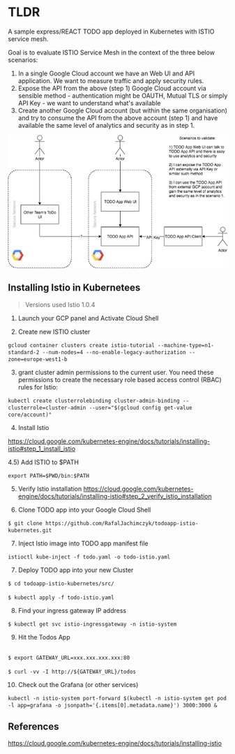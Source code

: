 # TLDR

A sample express/REACT TODO app deployed in Kubernetes with ISTIO service mesh.

Goal is to evaluate ISTIO Service Mesh in the context of the three below scenarios: 

1) In a single Google Cloud account we have an Web UI and API application. We want to measure traffic and apply security rules. 
2) Expose the API from the above (step 1) Google Cloud account via sensible method - authentication might be OAUTH, Mutual TLS or simply API Key - we want to understand what's available
3) Create another Google Cloud account (but within the same organisation) and try to consume the API from the above account (step 1) and have available the same level of analytics and security as in step 1. 

![scenarios](https://raw.githubusercontent.com/RafalJachimczyk/todoapp-istio-kubernetes/master/docs/gcp%20app.png)


## Installing Istio in Kubernetees

> Versions used
> Istio 1.0.4

1) Launch your GCP panel and Activate Cloud Shell

2) Create new ISTIO cluster

```
gcloud container clusters create istio-tutorial --machine-type=n1-standard-2 --num-nodes=4 --no-enable-legacy-authorization --zone=europe-west1-b
```

3) grant cluster admin permissions to the current user. You need these permissions to create the necessary role based access control (RBAC) rules for Istio:

```
kubectl create clusterrolebinding cluster-admin-binding --clusterrole=cluster-admin --user="$(gcloud config get-value core/account)"
```

4) Install Istio

https://cloud.google.com/kubernetes-engine/docs/tutorials/installing-istio#step_1_install_istio

4.5) Add ISTIO to $PATH

```
export PATH=$PWD/bin:$PATH
```

5) Verify Istio installation https://cloud.google.com/kubernetes-engine/docs/tutorials/installing-istio#step_2_verify_istio_installation

6) Clone TODO app into your Google Cloud Shell

```
$ git clone https://github.com/RafalJachimczyk/todoapp-istio-kubernetes.git
```
7) Inject Istio image into TODO app manifest file 

```
istioctl kube-inject -f todo.yaml -o todo-istio.yaml
```

7) Deploy TODO app into your new Cluster

```
$ cd todoapp-istio-kubernetes/src/

$ kubectl apply -f todo-istio.yaml
```

8) Find your ingress gateway IP address 

```
$ kubectl get svc istio-ingressgateway -n istio-system
```

9) Hit the Todos App

```

$ export GATEWAY_URL=xxx.xxx.xxx.xxx:80

$ curl -vv -I http://${GATEWAY_URL}/todos

```

10) Check out the Grafana (or other services)

```
kubectl -n istio-system port-forward $(kubectl -n istio-system get pod -l app=grafana -o jsonpath='{.items[0].metadata.name}') 3000:3000 &
```


## References

https://cloud.google.com/kubernetes-engine/docs/tutorials/installing-istio
